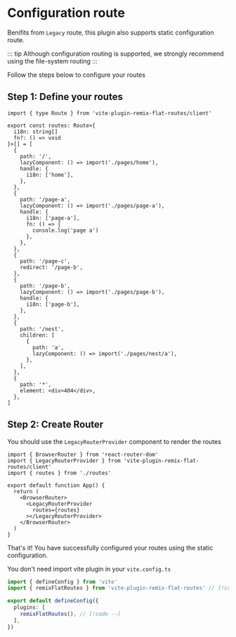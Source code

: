 # Configuration route

Benifits from `Legacy` route, this plugin also supports static configuration route.

::: tip
Although configuration routing is supported, we strongly recommend using the file-system routing
:::


Follow the steps below to configure your routes

## Step 1: Define your routes

```tsx
import { type Route } from 'vite-plugin-remix-flat-routes/client'

export const routes: Route<{
  i18n: string[]
  fn?: () => void
}>[] = [
  {
    path: '/',
    lazyComponent: () => import('./pages/home'),
    handle: {
      i18n: ['home'],
    },
  },
  {
    path: '/page-a',
    lazyComponent: () => import('./pages/page-a'),
    handle: {
      i18n: ['page-a'],
      fn: () => {
        console.log('page a')
      },
    },
  },
  {
    path: '/page-c',
    redirect: '/page-b',
  },
  {
    path: '/page-b',
    lazyComponent: () => import('./pages/page-b'),
    handle: {
      i18n: ['page-b'],
    },
  },
  {
    path: '/nest',
    children: [
      {
        path: 'a',
        lazyComponent: () => import('./pages/nest/a'),
      },
    ],
  },
  {
    path: '*',
    element: <div>404</div>,
  },
]
```

## Step 2: Create Router

You should use the `LegacyRouterProvider` component to render the routes

```tsx
import { BrowserRouter } from 'react-router-dom'
import { LegacyRouterProvider } from 'vite-plugin-remix-flat-routes/client'
import { routes } from './routes'

export default function App() {
  return (
    <BrowserRouter>
      <LegacyRouterProvider
        routes={routes}
      ></LegacyRouterProvider>
    </BrowserRouter>
  )
}
```

That's it! You have successfully configured your routes using the static configuration.

You don't need import vite plugin in your `vite.config.ts`


```ts
import { defineConfig } from 'vite'
import { remixFlatRoutes } from 'vite-plugin-remix-flat-routes' // [!code --]

export default defineConfig({
  plugins: [
    remixFlatRoutes(), // [!code --]
  ],
})
```
